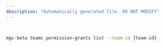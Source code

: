 ```yaml
---
description: "Automatically generated file. DO NOT MODIFY"
---
```


```bash


mgc-beta teams permission-grants list --team-id {team-id}

```